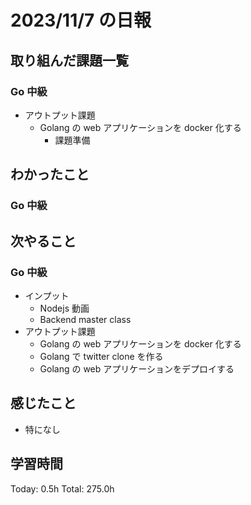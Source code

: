 # 2023/11/7 の日報

## 取り組んだ課題一覧

### Go 中級

- アウトプット課題
  - Golang の web アプリケーションを docker 化する
    - 課題準備

## わかったこと

### Go 中級

## 次やること

### Go 中級

- インプット
  - Nodejs 動画
  - Backend master class
- アウトプット課題
  - Golang の web アプリケーションを docker 化する
  - Golang で twitter clone を作る
  - Golang の web アプリケーションをデプロイする

## 感じたこと

- 特になし

## 学習時間

Today: 0.5h
Total: 275.0h
